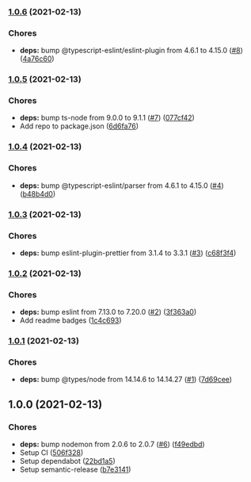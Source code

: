 ### [1.0.6](https://github.com/djdmbrwsk/nts-scripts/compare/v1.0.5...v1.0.6) (2021-02-13)


### Chores

* **deps:** bump @typescript-eslint/eslint-plugin from 4.6.1 to 4.15.0 ([#8](https://github.com/djdmbrwsk/nts-scripts/issues/8)) ([4a76c60](https://github.com/djdmbrwsk/nts-scripts/commit/4a76c60ebf06efd8df5b4779144d816801054088))

### [1.0.5](https://github.com/djdmbrwsk/nts-scripts/compare/v1.0.4...v1.0.5) (2021-02-13)


### Chores

* **deps:** bump ts-node from 9.0.0 to 9.1.1 ([#7](https://github.com/djdmbrwsk/nts-scripts/issues/7)) ([077cf42](https://github.com/djdmbrwsk/nts-scripts/commit/077cf42ab411e00ff2d73ff66af28b6da889d254))
* Add repo to package.json ([6d6fa76](https://github.com/djdmbrwsk/nts-scripts/commit/6d6fa764ef08472d96cc7ccc665d22650aafd1d8))

### [1.0.4](https://github.com/djdmbrwsk/nts-scripts/compare/v1.0.3...v1.0.4) (2021-02-13)


### Chores

* **deps:** bump @typescript-eslint/parser from 4.6.1 to 4.15.0 ([#4](https://github.com/djdmbrwsk/nts-scripts/issues/4)) ([b48b4d0](https://github.com/djdmbrwsk/nts-scripts/commit/b48b4d0d437ebe0232732bd96ab0366c5ec7860a))

### [1.0.3](https://github.com/djdmbrwsk/nts-scripts/compare/v1.0.2...v1.0.3) (2021-02-13)


### Chores

* **deps:** bump eslint-plugin-prettier from 3.1.4 to 3.3.1 ([#3](https://github.com/djdmbrwsk/nts-scripts/issues/3)) ([c68f3f4](https://github.com/djdmbrwsk/nts-scripts/commit/c68f3f4a8dc8ca9ced89c67b24f898396e6fd748))

### [1.0.2](https://github.com/djdmbrwsk/nts-scripts/compare/v1.0.1...v1.0.2) (2021-02-13)


### Chores

* **deps:** bump eslint from 7.13.0 to 7.20.0 ([#2](https://github.com/djdmbrwsk/nts-scripts/issues/2)) ([3f363a0](https://github.com/djdmbrwsk/nts-scripts/commit/3f363a08207377998ffaefa189c6ab63f024f70a))
* Add readme badges ([1c4c693](https://github.com/djdmbrwsk/nts-scripts/commit/1c4c693f54623e205865c3aead6c68faa2aab816))

### [1.0.1](https://github.com/djdmbrwsk/nts-scripts/compare/v1.0.0...v1.0.1) (2021-02-13)


### Chores

* **deps:** bump @types/node from 14.14.6 to 14.14.27 ([#1](https://github.com/djdmbrwsk/nts-scripts/issues/1)) ([7d69cee](https://github.com/djdmbrwsk/nts-scripts/commit/7d69cee2e7fab9a12e93f8600cdce44f08b93e6d))

## 1.0.0 (2021-02-13)


### Chores

* **deps:** bump nodemon from 2.0.6 to 2.0.7 ([#6](https://github.com/djdmbrwsk/nts-scripts/issues/6)) ([f49edbd](https://github.com/djdmbrwsk/nts-scripts/commit/f49edbd2e3152c0fa854b6c763bb6941071dcdf2))
* Setup CI ([506f328](https://github.com/djdmbrwsk/nts-scripts/commit/506f32890009ac56132a6b0513e105a697b81a11))
* Setup dependabot ([22bd1a5](https://github.com/djdmbrwsk/nts-scripts/commit/22bd1a52062a33d66d73439e04f7d7b997e009e0))
* Setup semantic-release ([b7e3141](https://github.com/djdmbrwsk/nts-scripts/commit/b7e3141e97eae05ff3372e213b4a4ed38ba8b0b9))
